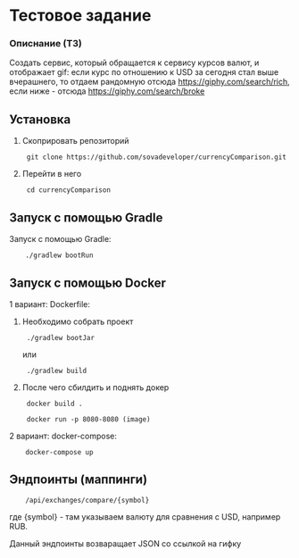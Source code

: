 # Тестовое задание

### Описнание (ТЗ)

Создать сервис, который обращается к сервису курсов валют, и отображает gif:
если курс по отношению к USD за сегодня стал выше вчерашнего, то отдаем рандомную отсюда https://giphy.com/search/rich,
если ниже - отсюда https://giphy.com/search/broke

## Установка

1) Скоприровать репозиторий

        git clone https://github.com/sovadeveloper/currencyComparison.git
    
2) Перейти в него

        cd currencyComparison
    
## Запуск с помощью Gradle

Запуск с помощью Gradle:

        ./gradlew bootRun
    
## Запуск с помощью Docker

1 вариант: Dockerfile:
1) Необходимо собрать проект

        ./gradlew bootJar 
        
    или
    
        ./gradlew build
    
2) После чего сбилдить и поднять докер

        docker build .
    
        docker run -p 8080-8080 (image)
    
2 вариант: docker-compose:

        docker-compose up
    
## Эндпоинты (маппинги)

        /api/exchanges/compare/{symbol}

где {symbol} - там указываем валюту для сравнения с USD, например RUB.

Данный эндпоинты возваращает JSON со ссылкой на гифку
